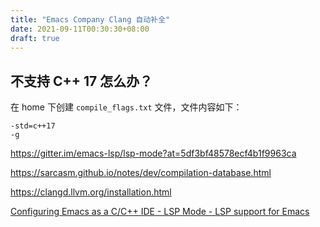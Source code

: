 ```yaml
---
title: "Emacs Company Clang 自动补全"
date: 2021-09-11T00:30:30+08:00
draft: true
---
```


## 不支持 C++ 17 怎么办？

在 home 下创建 `compile_flags.txt` 文件，文件内容如下：

```
-std=c++17
-g
```



https://gitter.im/emacs-lsp/lsp-mode?at=5df3bf48578ecf4b1f9963ca

https://sarcasm.github.io/notes/dev/compilation-database.html

https://clangd.llvm.org/installation.html

[Configuring Emacs as a C/C++ IDE - LSP Mode - LSP support for Emacs](https://emacs-lsp.github.io/lsp-mode/tutorials/CPP-guide/)
